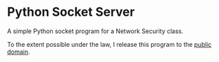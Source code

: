 Python Socket Server
====================

A simple Python socket program for a Network Security class.

To the extent possible under the law, I release this program to the [public domain](http://creativecommons.org/publicdomain/zero/1.0/).
